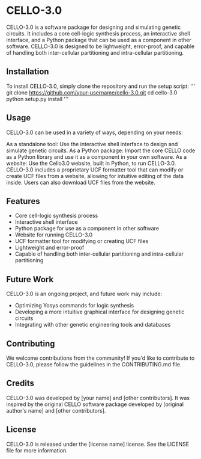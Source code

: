 # CELLO-3.0

CELLO-3.0 is a software package for designing and simulating genetic circuits. It includes a core cell-logic synthesis process, an interactive shell interface, and a Python package that can be used as a component in other software. CELLO-3.0 is designed to be lightweight, error-proof, and capable of handling both inter-cellular partitioning and intra-cellular partitioning.

## Installation

To install CELLO-3.0, simply clone the repository and run the setup script:
'''
git clone https://github.com/your-username/cello-3.0.git
cd cello-3.0
python setup.py install
'''

## Usage

CELLO-3.0 can be used in a variety of ways, depending on your needs:

As a standalone tool: Use the interactive shell interface to design and simulate genetic circuits.
As a Python package: Import the core CELLO code as a Python library and use it as a component in your own software.
As a website: Use the Cello3.0 website, built in Python, to run CELLO-3.0.
CELLO-3.0 includes a proprietary UCF formatter tool that can modify or create UCF files from a website, allowing for intuitive editing of the data inside. Users can also download UCF files from the website.

## Features

* Core cell-logic synthesis process
* Interactive shell interface
* Python package for use as a component in other software
* Website for running CELLO-3.0
* UCF formatter tool for modifying or creating UCF files
* Lightweight and error-proof
* Capable of handling both inter-cellular partitioning and intra-cellular partitioning

## Future Work

CELLO-3.0 is an ongoing project, and future work may include:

* Optimizing Yosys commands for logic synthesis
* Developing a more intuitive graphical interface for designing genetic circuits
* Integrating with other genetic engineering tools and databases

## Contributing

We welcome contributions from the community! If you'd like to contribute to CELLO-3.0, please follow the guidelines in the CONTRIBUTING.md file.

## Credits

CELLO-3.0 was developed by [your name] and [other contributors]. It was inspired by the original CELLO software package developed by [original author's name] and [other contributors].

## License

CELLO-3.0 is released under the [license name] license. See the LICENSE file for more information.